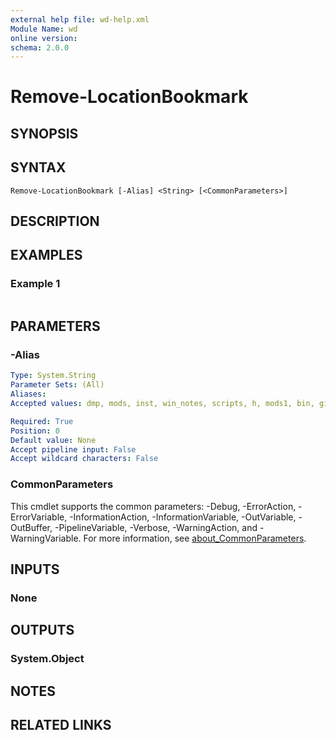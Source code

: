 ```yaml
---
external help file: wd-help.xml
Module Name: wd
online version:
schema: 2.0.0
---
```


# Remove-LocationBookmark

## SYNOPSIS


## SYNTAX

```
Remove-LocationBookmark [-Alias] <String> [<CommonParameters>]
```

## DESCRIPTION


## EXAMPLES

### Example 1
```powershell

```



## PARAMETERS

### -Alias


```yaml
Type: System.String
Parameter Sets: (All)
Aliases:
Accepted values: dmp, mods, inst, win_notes, scripts, h, mods1, bin, git

Required: True
Position: 0
Default value: None
Accept pipeline input: False
Accept wildcard characters: False
```

### CommonParameters
This cmdlet supports the common parameters: -Debug, -ErrorAction, -ErrorVariable, -InformationAction, -InformationVariable, -OutVariable, -OutBuffer, -PipelineVariable, -Verbose, -WarningAction, and -WarningVariable. For more information, see [about_CommonParameters](http://go.microsoft.com/fwlink/?LinkID=113216).

## INPUTS

### None

## OUTPUTS

### System.Object
## NOTES

## RELATED LINKS
